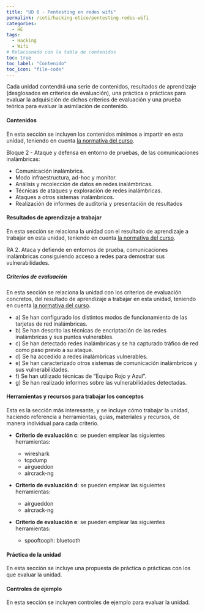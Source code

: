 ```yaml
---
title: "UD 6 - Pentesting en redes wifi"
permalink: /ceti/hacking-etico/pentesting-redes-wifi
categories:
  - HE
tags:
  - Hacking
  - Wifi
# Relacionado con la tabla de contenidos
toc: true
toc_label: "Contenido"
toc_icon: "file-code"
---
```


Cada unidad contendrá una serie de contenidos, resultados de aprendizaje (desglosados en criterios de evaluación), una práctica o prácticas para evaluar la adquisición de dichos criterios de evaluación y una prueba teórica para evaluar la asimilación de contenido.

#### Contenidos

En esta sección se incluyen los contenidos mínimos a impartir en esta unidad, teniendo en cuenta [la normativa del curso](https://www.boe.es/diario_boe/txt.php?id=BOE-A-2020-4963).

Bloque 2 - Ataque y defensa en entorno de pruebas, de las comunicaciones inalámbricas:

- Comunicación inalámbrica.
- Modo infraestructura, ad-hoc y monitor.
- Análisis y recolección de datos en redes inalámbricas.
- Técnicas de ataques y exploración de redes inalámbricas.
- Ataques a otros sistemas inalámbricos.
- Realización de informes de auditoría y presentación de resultados

#### Resultados de aprendizaje a trabajar

En esta sección se relaciona la unidad con el resultado de aprendizaje a trabajar en esta unidad, teniendo en cuenta [la normativa del curso](https://www.boe.es/diario_boe/txt.php?id=BOE-A-2020-4963).

RA 2. Ataca y defiende en entornos de prueba, comunicaciones inalámbricas consiguiendo acceso a redes para demostrar sus vulnerabilidades.

##### Criterios de evaluación

En esta sección se relaciona la unidad con los criterios de evaluación concretos, del resultado de aprendizaje a trabajar en esta unidad, teniendo en cuenta [la normativa del curso](https://www.boe.es/diario_boe/txt.php?id=BOE-A-2020-4963).

- a) Se han configurado los distintos modos de funcionamiento de las tarjetas de red inalámbricas.
- b) Se han descrito las técnicas de encriptación de las redes inalámbricas y sus puntos vulnerables.
- c) Se han detectado redes inalámbricas y se ha capturado tráfico de red como paso previo a su ataque.
- d) Se ha accedido a redes inalámbricas vulnerables.
- e) Se han caracterizado otros sistemas de comunicación inalámbricos y sus vulnerabilidades.
- f) Se han utilizado técnicas de “Equipo Rojo y Azul”.
- g) Se han realizado informes sobre las vulnerabilidades detectadas.

#### Herramientas y recursos para trabajar los conceptos

Esta es la sección más interesante, y se incluye cómo trabajar la unidad, haciendo referencia a herramientas, guías, materiales y recursos, de manera individual para cada criterio.

- **Criterio de evaluación c**: se pueden emplear las siguientes herramientas:

  - wireshark
  - tcpdump
  - airgueddon
  - aircrack-ng

- **Criterio de evaluación d**: se pueden emplear las siguientes herramientas:

  - airgueddon
  - aircrack-ng

- **Criterio de evaluación e**: se pueden emplear las siguientes herramientas:
  - spooftooph: bluetooth

#### Práctica de la unidad

En esta sección se incluye una propuesta de práctica o prácticas con los que evaluar la unidad.

#### Controles de ejemplo

En esta sección se incluyen controles de ejemplo para evaluar la unidad.
